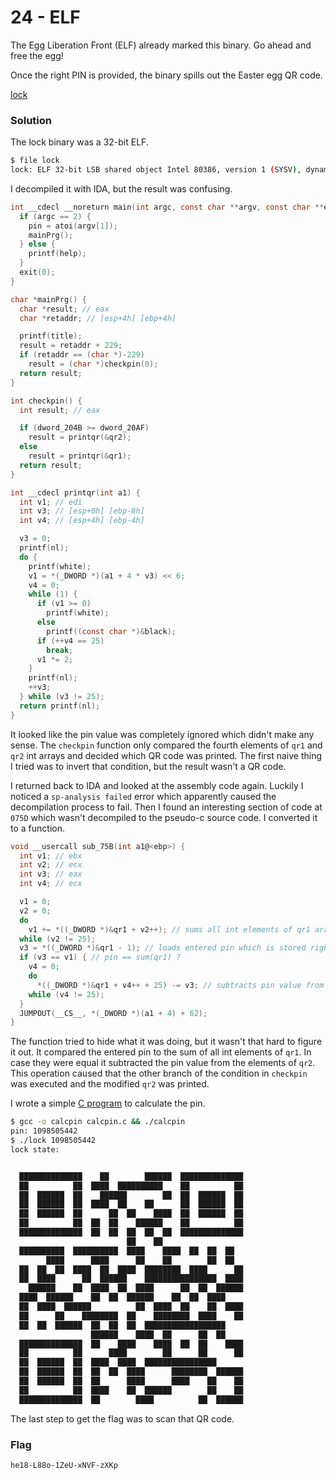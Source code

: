 # 24 - ELF

The Egg Liberation Front (ELF) already marked this binary. Go ahead and free the egg!

Once the right PIN is provided, the binary spills out the Easter egg QR code.

[lock](files/lock)

### Solution

The lock binary was a 32-bit ELF.

```bash
$ file lock
lock: ELF 32-bit LSB shared object Intel 80386, version 1 (SYSV), dynamically linked, interpreter /lib/ld-linux.so.2, for GNU/Linux 3.2.0, BuildID[sha1]=8272392507ce63b716cc2e9c0feb001a5467ae53, not stripped
```

I decompiled it with IDA, but the result was confusing.

```c
int __cdecl __noreturn main(int argc, const char **argv, const char **envp) {
  if (argc == 2) {
    pin = atoi(argv[1]);
    mainPrg();
  } else {
    printf(help);
  }
  exit(0);
}

char *mainPrg() {
  char *result; // eax
  char *retaddr; // [esp+4h] [ebp+4h]

  printf(title);
  result = retaddr + 229;
  if (retaddr == (char *)-229)
    result = (char *)checkpin(0);
  return result;
}

int checkpin() {
  int result; // eax

  if (dword_204B >= dword_20AF)
    result = printqr(&qr2);
  else
    result = printqr(&qr1);
  return result;
}

int __cdecl printqr(int a1) {
  int v1; // edi
  int v3; // [esp+0h] [ebp-8h]
  int v4; // [esp+4h] [ebp-4h]

  v3 = 0;
  printf(nl);
  do {
    printf(white);
    v1 = *(_DWORD *)(a1 + 4 * v3) << 6;
    v4 = 0;
    while (1) {
      if (v1 >= 0)
        printf(white);
      else
        printf((const char *)&black);
      if (++v4 == 25)
        break;
      v1 *= 2;
    }
    printf(nl);
    ++v3;
  } while (v3 != 25);
  return printf(nl);
}
```

It looked like the pin value was completely ignored which didn't make any sense. The `checkpin` function only compared the fourth elements of `qr1` and `qr2` int arrays and decided which QR code was printed. The first naive thing I tried was to invert that condition, but the result wasn't a QR code. 

I returned back to IDA and looked at the assembly code again. Luckily I noticed a `sp-analysis failed` error which apparently caused the decompilation process to fail. Then I found an interesting section of code at `075D` which wasn't decompiled to the pseudo-c source code. I converted it to a function.

```c
void __usercall sub_75B(int a1@<ebp>) {
  int v1; // ebx
  int v2; // ecx
  int v3; // eax
  int v4; // ecx

  v1 = 0;
  v2 = 0;
  do
    v1 += *((_DWORD *)&qr1 + v2++); // sums all int elements of qr1 array
  while (v2 != 25);
  v3 = *((_DWORD *)&qr1 - 1); // loads entered pin which is stored right before qr1
  if (v3 == v1) { // pin == sum(qr1) ?
    v4 = 0;
    do
      *((_DWORD *)&qr1 + v4++ + 25) -= v3; // subtracts pin value from the elements of qr2 (&qr1 + 25 points to qr2)
    while (v4 != 25);
  }
  JUMPOUT(__CS__, *(_DWORD *)(a1 + 4) + 62);
}
```

The function tried to hide what it was doing, but it wasn't that hard to figure it out. It compared the entered pin to the sum of all int elements of `qr1`. In case they were equal it subtracted the pin value from the elements of `qr2`. This operation caused that the other branch of the condition in `checkpin` was executed and the modified `qr2` was printed.

I wrote a simple [C program](files/calcpin.c) to calculate the pin.

```bash
$ gcc -o calcpin calcpin.c && ./calcpin 
pin: 1098505442
$ ./lock 1098505442
lock state: 


  ██████████████    ██        ██████  ██████████████
  ██          ██  ████  ██████████    ██          ██
  ██  ██████  ██    ██████        ██  ██  ██████  ██
  ██  ██████  ██  ████  ██    ██      ██  ██████  ██
  ██  ██████  ██      ██  ██    ████  ██  ██████  ██
  ██          ██  ██  ██    ██████    ██          ██
  ██████████████  ██  ██  ██  ██  ██  ██████████████
                          ██    ██                  
  ██████████  ██████████  ████    ████  ██  ██  ██  
        ████      ████      ██    ██        ██  ██  
  ██  ██  ██  ████  ██  ████  ████████  ████      ██
  ██  ████      ██  ██████    ████████████████  ████
    ██████    ██  ████  ██  ████      ██  ██  ██████
  ████  ██████    ██  ██  ██████    ██  ██  ████    
  ██  ████  ██████          ██  ████  ██    ██  ████
  ██      ██    ████████  ██    ████████  ████    ██
  ██  ██  ██████  ██  ██  ██  ██████████████████    
                  ██████    ████  ██      ██  ██    
  ██████████████  ██    ████    ████  ██  ██    ████
  ██          ██      ████        ██      ██      ██
  ██  ██████  ██  ████  ████  ████████████████      
  ██  ██████  ██  ██  ██  ████      ████████  ██████
  ██  ██████  ██  ██      ████      ████    ██    ██
  ██          ██  ████    ██  ██████        ██    ██
  ██████████████  ██        ████          ██  ██████

```

The last step to get the flag was to scan that QR code.

### Flag

```
he18-L88o-1ZeU-xNVF-zXKp
```